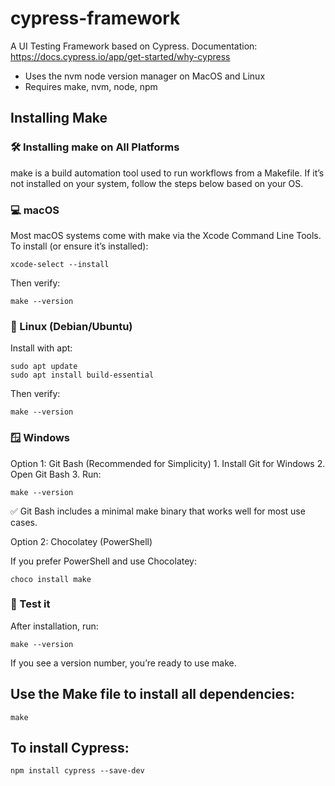 # cypress-framework
A UI Testing Framework based on Cypress. Documentation: https://docs.cypress.io/app/get-started/why-cypress

- Uses the nvm node version manager on MacOS and Linux
- Requires make, nvm, node, npm

## Installing Make

### 🛠 Installing make on All Platforms

make is a build automation tool used to run workflows from a Makefile. If it’s not installed on your system, follow the steps below based on your OS.

### 💻 macOS

Most macOS systems come with make via the Xcode Command Line Tools. To install (or ensure it’s installed):
```
xcode-select --install
```
Then verify:
```
make --version
```

### 🐧 Linux (Debian/Ubuntu)

Install with apt:
```
sudo apt update
sudo apt install build-essential
```
Then verify:
```
make --version
```

### 🪟 Windows

Option 1: Git Bash (Recommended for Simplicity)
	1.	Install Git for Windows
	2.	Open Git Bash
	3.	Run:
```
make --version
```
✅ Git Bash includes a minimal make binary that works well for most use cases.

Option 2: Chocolatey (PowerShell)

If you prefer PowerShell and use Chocolatey:
```
choco install make
```


### 🧪 Test it

After installation, run:
```
make --version
```
If you see a version number, you’re ready to use make.

## Use the Make file to install all dependencies:
```
make
```

## To install Cypress:
```
npm install cypress --save-dev
```
